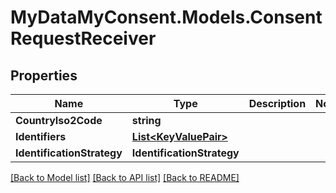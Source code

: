# MyDataMyConsent.Models.ConsentRequestReceiver

## Properties

Name | Type | Description | Notes
------------ | ------------- | ------------- | -------------
**CountryIso2Code** | **string** |  | 
**Identifiers** | [**List&lt;KeyValuePair&gt;**](KeyValuePair.md) |  | 
**IdentificationStrategy** | **IdentificationStrategy** |  | 

[[Back to Model list]](../README.md#documentation-for-models) [[Back to API list]](../README.md#documentation-for-api-endpoints) [[Back to README]](../README.md)

